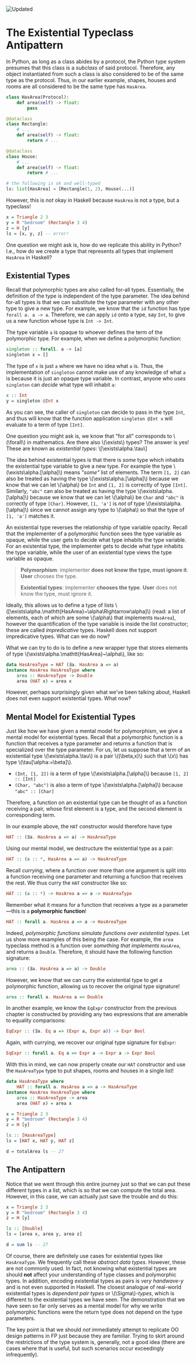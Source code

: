![Updated][update-shield]

# The Existential Typeclass Antipattern

In Python, as long as a class abides by a protocol, the Python type system presumes that this class is a _subclass_ of said protocol. Therefore, any object instantiated from such a class is also considered to be of the same type as the protocol. Thus, in our earlier example, shapes, houses and rooms are all considered to be the same type has `HasArea`.

```python
class HasArea(Protocol):
    def area(self) -> float:
        pass

@dataclass
class Rectangle:
    # ...
    def area(self) -> float:
        return # ...

@dataclass
class House:
    # ...
    def area(self) -> float:
        return # ...

# the following is ok and well-typed
ls: list[HasArea] = [Rectangle(1, 2), House(...)]
```

However, this is _not_ okay in Haskell because `HasArea` is not a type, but a typeclass!

```haskell
x = Triangle 2 3
y = R "bedroom" (Rectangle 3 4)
z = H [y]
ls = [x, y, z] -- error!
```

One question we might ask is, how do we replicate this ability in Python? I.e., how do we create a type that represents all types that implement `HasArea` in Haskell?

## Existential Types
Recall that polymorphic types are also called for-all types. Essentially, the definition of the type is independent of the type parameter. The idea behind for-all types is that we can substitute the type parameter with any other type to give a new type. For example, we know that the `id` function has type `forall a. a -> a`. Therefore, we can apply `id` onto a type, say `Int`, to give us a new function whose type is `Int -> Int`.

The type variable `a` is opaque to whoever defines the term of the polymorphic type. For example, when we define a polymorphic function:

```haskell
singleton :: forall. a -> [a]
singleton x = []
```
The type of `x` is just `a` where we have no idea what `a` is. Thus, the implementation of `singleton` cannot make use of any knowledge of what `a` is because it is just an opaque type variable. In contrast, anyone who _uses_ `singleton` can _decide_ what type will inhabit `a`:

```haskell
x :: Int
y = singleton @Int x
```
As you can see, the caller of `singleton` can decide to pass in the type `Int`, and thus will know that the function application `singleton @Int x` will evaluate to a term of type `[Int]`.

One question you might ask is, we know that "for all" corresponds to \\(\forall\\) in mathematics. Are there also \\(\exists\\) types? The answer is yes! These are known as _existential types_:
\\[\exists\alpha.\tau\\]

The idea behind existential types is that there is _some_ type which inhabits the existential type variable to give a new type. For example the type \\(\exists\alpha.[\alpha]\\) means _"some"_ list of elements. The term `[1, 2]` can also be treated as having the type \\(\exists\alpha.[\alpha]\\) because we know that we can let \\(\alpha\\) be `Int` and `[1, 2]` is correctly of type `[Int]`. Similarly, `"abc"` can also be treated as having the type \\(\exists\alpha.[\alpha]\\) because we know that we can let \\(\alpha\\) be `Char` and `"abc"` is correctly of type `[Char]`. However, `[1, 'a']` is _not_ of type \\(\exists\alpha.[\alpha]\\) since we cannot assign any type to \\(\alpha\\) so that the type of `[1, 'a']` matches it.

An existential type reverses the relationship of type variable opacity. Recall that the implementer of a polymorphic function sees the type variable as opaque, while the user gets to decide what type inhabits the type variable. For an existential type, the implementer gets to decide what type inhabits the type variable, while the user of an existential type views the type variable as opaque.

> **Polymorphism**: implementer **does not know the type, must ignore it**. **User** chooses the type.
>
> **Existential types**: implementer **chooses the type**. **User** does not know the type, must ignore it.

Ideally, this allows us to define a type of lists \\([\exists\alpha.\mathtt{HasArea}~\alpha\Rightarrow\alpha]\\) (read: a list of elements, each of which are some \\(\alpha\\) that implements `HasArea`), however the quantification of the type variable is inside the list constructor; these are called _impredicative_ types. Haskell does not support impredicative types. What can we do now?

What we can try to do is to define a new wrapper type that stores elements of type \\(\exists\alpha.\mathtt{HasArea}~\alpha\\), like so:

```haskell
data HasAreaType = HAT (∃a. HasArea a => a)
instance HasArea HasAreaType where
    area :: HasAreaType -> Double
    area (HAT x) = area x
```
However, perhaps surprisingly given what we've been talking about, Haskell does not even support existential types. What now?

## Mental Model for Existential Types

Just like how we have given a mental model for polymorphism, we give a mental model for existential types. Recall that a polymorphic function is a function that receives a type parameter and returns a function that is specialized over the type parameter. For us, let us suppose that a term of an existential type \\(\exists\alpha.\tau\\) is a pair \\((\beta,x)\\) such that \\(x\\) has type \\(\tau[\alpha:=\beta]\\).

- `(Int, [1, 2])` is a term of type \\(\exists\alpha.[\alpha]\\) because `[1, 2] :: [Int]`
- `(Char, "abc")` is also a term of type \\(\exists\alpha.[\alpha]\\) because `"abc" :: [Char]`

Therefore, a function on an existential type can be thought of as a function receiving a pair, whose first element is a type, and the second element is corresponding term. 

In our example above, the `HAT` constructor would therefore have type

```haskell
HAT :: (∃a. HasArea a => a) -> HasAreaType
```
Using our mental model, we destructure the existential type as a pair:
```haskell
HAT :: (a :: *, HasArea a => a) -> HasAreaType
```
Recall _currying_, where a function over more than one argument is split into a function receiving one parameter and returning a function that receives the rest. We thus curry the `HAT` constructor like so:
```haskell
HAT :: (a :: *) -> HasArea a => a -> HasAreaType
```
Remember what it means for a function that receives a type as a parameter&mdash;this is a **polymorphic function**!
```haskell
HAT :: forall a. HasArea a => a -> HasAreaType
```
Indeed, _polymorphic functions simulate functions over existential types_. Let us show more examples of this being the case. For example, the `area` typeclass method is a function over _something that implements `HasArea`_, and returns a `Double`. Therefore, it should have the following function signature:
```haskell
area :: (∃a. HasArea a => a) -> Double
```
However, we know that we can curry the existential type to get a polymorphic function, allowing us to recover the original type signature!
```haskell
area :: forall a. HasArea a => Double
```

In another example, we know the `EqExpr` constructor from the previous chapter is constructed by providing any two expressions that are amenable to equality comparisons:
```haskell
EqExpr :: (∃a. Eq a => (Expr a, Expr a)) -> Expr Bool
```
Again, with currying, we recover our original type signature for `EqExpr`:
```haskell
EqExpr :: forall a. Eq a => Expr a -> Expr a -> Expr Bool
```

With this in mind, we can now properly create our `HAT` constructor and use the `HasAreaType` type to put shapes, rooms and houses in a single list!

```haskell
data HasAreaType where
    HAT :: forall a. HasArea a => a -> HasAreaType
instance HasArea HasAreaType where
    area :: HasAreaType -> area
    area (HAT x) = area x

x = Triangle 2 3
y = R "bedroom" (Rectangle 3 4)
z = H [y]

ls :: [HasAreaType]
ls = [HAT x, HAT y, HAT z]

d = totalArea ls -- 27
```

## The Antipattern

Notice that we went through this entire journey just so that we can put these different types in a list, which is so that we can compute the total area. However, in this case, we can actually just save the trouble and do this:

```haskell
x = Triangle 2 3
y = R "bedroom" (Rectangle 3 4)
z = H [y]

ls :: [Double]
ls = [area x, area y, area z]

d = sum ls -- 27
```

Of course, there are definitely use cases for existential types like `HasAreaType`. We frequently call these _abstract data types_. However, these are not commonly used. In fact, not knowing what existential types are should **not** affect your understanding of type classes and polymorphic types. In addition, encoding existential types as pairs is _very handwave-y_ and is not even supported in Haskell. The closest analogue of real-world existential types is _dependent pair types_ or \\(\Sigma\\)-_types_, which is different to the existential types we have seen. The demonstration that we have seen so far only serves as a mental model for why we write polymorphic functions were the return type does not depend on the type parameters.

The key point is that we should _not_ immediately attempt to replicate OO design patterns in FP just because they are familiar. Trying to skirt around the restrictions of the type system is, generally, not a good idea (there are cases where that is useful, but such scenarios occur exceedingly infrequently). 

[update-shield]: https://img.shields.io/badge/LAST%20UPDATED-10%20OCT%202024-57ffd8?style=for-the-badge

